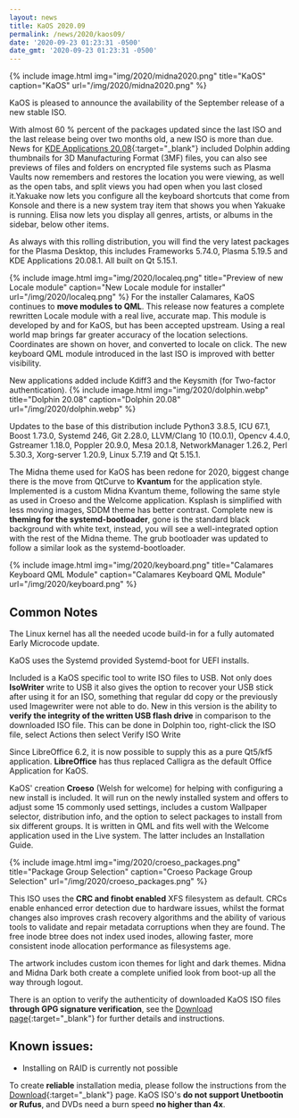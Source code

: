 ```yaml
---
layout: news
title: KaOS 2020.09
permalink: /news/2020/kaos09/
date: '2020-09-23 01:23:31 -0500'
date_gmt: '2020-09-23 01:23:31 -0500'
---
```


{% include image.html
            img="img/2020/midna2020.png"
            title="KaOS"
            caption="KaOS"
            url="/img/2020/midna2020.png" %}
            
KaOS is pleased to announce the availability of the September release of a new stable ISO. 

With almost 60 % percent of the packages updated since the last ISO and the last release being over two months old, a new ISO is more than due. News for [KDE Applications 20.08](https://kde.org/announcements/releases/2020-08-apps-update/){:target="_blank"} included Dolphin adding thumbnails for 3D Manufacturing Format (3MF) files, you can also see previews of files and folders on encrypted file systems such as Plasma Vaults now remembers and restores the location you were viewing, as well as the open tabs, and split views you had open when you last closed it.Yakuake now lets you configure all the keyboard shortcuts that come from Konsole and there is a new system tray item that shows you when Yakuake is running. Elisa now lets you display all genres, artists, or albums in the sidebar, below other items.

As always with this rolling distribution, you will find the very latest packages for the Plasma Desktop, this includes Frameworks 5.74.0, Plasma 5.19.5 and KDE Applications 20.08.1. All built on Qt 5.15.1.

{% include image.html
            img="img/2020/localeq.png"
            title="Preview of new Locale module"
            caption="New Locale module for installer"
            url="/img/2020/localeq.png" %}
For the installer Calamares, KaOS continues to **move modules to QML**. This release now features a complete rewritten Locale module with a real live, accurate map. This module is developed by and for KaOS, but has been accepted upstream. Using a real world map brings far greater accuracy of the location selections.  Coordinates are shown on hover, and converted to locale on click. The new keyboard QML module introduced in the last ISO is improved with better visibility.

New applications added include Kdiff3 and the Keysmith (for Two-factor authentication).
{% include image.html
            img="img/2020/dolphin.webp"
            title="Dolphin 20.08"
            caption="Dolphin 20.08"
            url="/img/2020/dolphin.webp" %}
            
Updates to the base of this distribution include Python3 3.8.5, ICU 67.1, Boost 1.73.0, Systemd 246, Git 2.28.0, LLVM/Clang 10 (10.0.1), Opencv 4.4.0, Gstreamer 1.18.0, Poppler 20.9.0, Mesa 20.1.8, NetworkManager 1.26.2, Perl 5.30.3, Xorg-server 1.20.9, Linux 5.7.19 and Qt 5.15.1. 


The Midna theme used for KaOS has been redone for 2020, biggest change there is the move from QtCurve to **Kvantum** for the application style.  Implemented is a custom Midna Kvantum theme, following the same style as used in Croeso and the Welcome application. 
Ksplash is simplified with less moving images, SDDM theme has better contrast.  Complete new is **theming for the systemd-bootloader**, gone is the standard black background with white text, instead, you will see a well-integrated option with the rest of the Midna theme.  The grub bootloader was updated to follow a similar look as the systemd-bootloader.

{% include image.html
            img="img/2020/keyboard.png"
            title="Calamares Keyboard QML Module"
            caption="Calamares Keyboard QML Module"
            url="/img/2020/keyboard.png" %}

## Common Notes
The Linux kernel has all the needed ucode build-in for a fully automated Early Microcode update. 

KaOS uses the Systemd provided Systemd-boot for UEFI installs.

Included is a KaOS specific tool to write ISO files to USB. Not only does **IsoWriter** write to USB it also gives the option to recover your USB stick after using it for an ISO, something that regular dd copy or the previously used Imagewriter were not able to do.  New in this version is the ability to **verify the integrity of the written USB flash drive** in comparison to the downloaded ISO file.  This can be done in Dolphin too, right-click the ISO file, select Actions then select Verify ISO Write 

Since LibreOffice 6.2, it is now possible to supply this as a pure Qt5/kf5 application. **LibreOffice** has thus replaced Calligra as the default Office Application for KaOS.

KaOS' creation **Croeso** (Welsh for welcome) for helping with configuring a new install is included. It will run on the newly installed system and offers to adjust some 15 commonly used settings, includes a custom Wallpaper selector, distribution info, and the option to select packages to install from six different groups.  It is written in QML and fits well with the Welcome application used in the Live system.  The latter includes an Installation Guide.

{% include image.html
            img="img/2020/croeso_packages.png"
            title="Package Group Selection"
            caption="Croeso Package Group Selection"
            url="/img/2020/croeso_packages.png" %}

This ISO uses the **CRC and finobt enabled** XFS filesystem as default. CRCs enable enhanced error detection due to hardware issues, whilst the format changes also improves crash recovery algorithms and the ability of various tools to validate and repair metadata corruptions when they are found. The free inode btree does not index used inodes, allowing faster, more consistent inode allocation performance as filesystems age.

The artwork includes custom icon themes for light and dark themes. Midna and Midna Dark both create a complete unified look from boot-up all the way through logout.

There is an option to verify the authenticity of downloaded KaOS ISO files **through GPG signature verification**, see the [Download page](https://kaosx.us/pages/download/#authenticity-check){:target="_blank"} for further details and instructions.

## Known issues:
* Installing on RAID is currently not possible

To create **reliable** installation media, please follow the instructions from the [Download](http://kaosx.us/download/){:target="_blank"} page. KaOS ISO's **do not support Unetbootin or Rufus**, and DVDs need a burn speed **no higher than 4x**.
